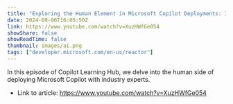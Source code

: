 ```yaml
---
title: "Exploring the Human Element in Microsoft Copilot Deployments: Insights from Industry Experts"
date: 2024-09-06T16:05:50Z
link: https://www.youtube.com/watch?v=XuzHWfGe054
showShare: false
showReadTime: false
thumbnail: images/ai.png
tags: ["developer.microsoft.com/en-us/reactor"]
---
```

In this episode of Copilot Learning Hub, we delve into the human side of deploying Microsoft Copilot with industry experts.

- Link to article: https://www.youtube.com/watch?v=XuzHWfGe054